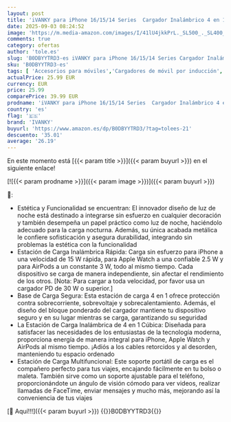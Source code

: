```yaml
---
layout: post
title: 'iVANKY para iPhone 16/15/14 Series  Cargador Inalámbrico 4 en 1 Cubo con Lámpara de Noche para MagSafe Soporte de Carga Inalámbrica  3 en 1 Estación de Carga Rápida 22.5 W para Apple iWatch  AirPods'
date: 2025-09-03 08:24:52
image: 'https://m.media-amazon.com/images/I/41lU4jkkPrL._SL500_._SL400_.jpg'
comments: true
category: ofertas
author: 'tole.es'
slug: 'B0DBYYTRD3-es iVANKY para iPhone 16/15/14 Series Cargador Inalámbrico 4...'
sku: 'B0DBYYTRD3-es'
tags: [ 'Accesorios para móviles','Cargadores de móvil por inducción','Cargadores para móviles','Comunicación móvil y accesorios','Electrónica','apple','iphone','ivanky','magsafe','🇪🇸', ]
actualPrice: 25.99 EUR
currency: EUR
price: 25.99
comparePrice: 39.99 EUR
prodname: 'iVANKY para iPhone 16/15/14 Series  Cargador Inalámbrico 4 en 1 Cubo con Lámpara de Noche para MagSafe Soporte de Carga Inalámbrica  3 en 1 Estación de Carga Rápida 22.5 W para Apple iWatch  AirPods'
country: 'es'
flag: '🇪🇸'
brand: 'IVANKY'
buyurl: 'https://www.amazon.es/dp/B0DBYYTRD3/?tag=tolees-21'
descuento: '35.01'
average: '26.19'
---
```


En este momento está [{{< param title >}}]({{< param buyurl >}}) en el siguiente enlace!

[![{{< param prodname >}}]({{< param image >}})]({{< param buyurl >}})

🔎:

- Estética y Funcionalidad se encuentran: El innovador diseño de luz de noche está destinado a integrarse sin esfuerzo en cualquier decoración y también desempeña un papel práctico como luz de noche, haciéndolo adecuado para la carga nocturna. Además, su única acabada metálica le confiere sofisticación y asegura durabilidad, integrando sin problemas la estética con la funcionalidad
- Estación de Carga Inalámbrica Rápida: Carga sin esfuerzo para iPhone a una velocidad de 15 W rápida, para Apple Watch a una confiable 2.5 W y para AirPods a un constante 3 W, todo al mismo tiempo. Cada dispositivo se carga de manera independiente, sin afectar el rendimiento de los otros. [Nota: Para cargar a toda velocidad, por favor usa un cargador PD de 30 W o superior.]
- Base de Carga Segura: Esta estación de carga 4 en 1 ofrece protección contra sobrecorriente, sobrevoltaje y sobrecalentamiento. Además, el diseño del bloque ponderado del cargador mantiene tu dispositivo seguro y en su lugar mientras se carga, garantizando su seguridad
- La Estación de Carga Inalámbrica de 4 en 1 Cúbica: Diseñada para satisfacer las necesidades de los entusiastas de la tecnología moderna, proporciona energía de manera integral para iPhone, Apple Watch y AirPods al mismo tiempo. ¡Adiós a los cables retorcidos y al desorden, manteniendo tu espacio ordenado
- Estación de Carga Multifuncional: Este soporte portátil de carga es el compañero perfecto para tus viajes, encajando fácilmente en tu bolso o maleta. También sirve como un soporte ajustable para el teléfono, proporcionándote un ángulo de visión cómodo para ver videos, realizar llamadas de FaceTime, enviar mensajes y mucho más, mejorando así la conveniencia de tus viajes

[🛒 Aquí!!!]({{< param buyurl >}})
{{<world>}}B0DBYYTRD3{{</world>}}
